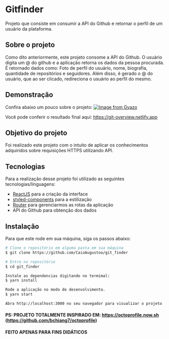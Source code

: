 # Gitfinder
Projeto que consiste em consumir a API do Github e retornar o perfil de um usuário da plataforma.

## Sobre o projeto 
Como dito anteriormente, este projeto consome a API do Github. O usuário digita um @ do github e a aplicação retorna os dados
da pessoa procurada. É retornado dados como: Foto de perfil do usuário, nome, biografia, quantidade de repositórios e seguidores.
Além disso, é gerado o @ do usuário, que ao ser clicado, redireciona o usuário ao perfil do mesmo. 


## Demonstração
Confira abaixo um pouco sobre o projeto:
[![Image from Gyazo](https://i.gyazo.com/b2fcf6ecea7801f0839b32e8b5317cd5.png)](https://gyazo.com/b2fcf6ecea7801f0839b32e8b5317cd5)

Você pode conferir o resultado final aqui: https://git-overview.netlify.app

## Objetivo do projeto
Foi realizado este projeto com o intuito de aplicar os conhecimentos adquiridos sobre requisições HTTPS utilizando API.

## Tecnologias 
Para a realização desse projeto foi utilizado as seguintes tecnologias/linguagens: 
- [ReactJS](https://pt-br.reactjs.org) para a criação da interface
- [styled-components](https://styled-components.com) para a estilização
- [Router](https://reactrouter.com/web/guides/quick-start) para gerenciarmos as rotas da aplicação
- API do Github para obtenção dos dados

## Instalação
Para que este rode em sua máquina, siga os passos abaixo:

```bash
# Clone o repositório em alguma pasta em sua máquina
$ git clone https://github.com/CaioAugustoo/git_finder

# Entre no repositório
$ cd git_finder

Instale as dependencias digitando no termimal:
$ yarn install

Rode a aplicação no modo de desenvolvimento.
$ yarn start

Abra http://localhost:3000 no seu navegador para visualizar o projeto
```

#### PS: PROJETO TOTALMENTE INSPIRADO EM: https://octoprofile.now.sh (https://github.com/bchiang7/octoprofile) 
#### FEITO APENAS PARA FINS DIDÁTICOS
